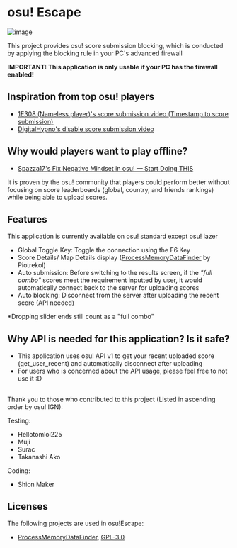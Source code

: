 # osu! Escape

![image](https://user-images.githubusercontent.com/73950784/140847268-7e44ffc3-bf63-4ba8-aff6-c2622d75877a.png)
 
 This project provides osu! score submission blocking, which is conducted by applying the blocking rule in your PC's advanced firewall
 
 **IMPORTANT: This application is only usable if your PC has the firewall enabled!**
 
 ## Inspiration from top osu! players
 
 - [1E308 (Nameless player)'s score submission video (Timestamp to score submission)](https://www.youtube.com/watch?v=D7x7OXpUmss&t=647s&ab_channel=RoriSanbyaku) 
 - [DigitalHypno's disable score submission video](https://www.youtube.com/watch?v=lusAZ1fiph8&ab_channel=DigitalHypno)
 
## Why would players want to play offline? 
 
 - [Spazza17's Fix Negative Mindset in osu! — Start Doing THIS](https://www.youtube.com/watch?v=cEyVSiY9ohU&ab_channel=Spazza17)
 
 It is proven by the osu! community that players could perform better without focusing on score leaderboards (global, country, and friends rankings) while being able to upload scores.
 
 ## Features
 
 This application is currently available on osu! standard except osu! lazer 
 
 - Global Toggle Key: Toggle the connection using the F6 Key
 - Score Details/ Map Details display ([ProcessMemoryDataFinder](https://github.com/Piotrekol/ProcessMemoryDataFinder) by Piotrekol)
 - Auto submission: Before switching to the results screen, if the *"full combo"* scores meet the requirement inputted by user, it would automatically connect back to the server for uploading scores
 - Auto blocking: Disconnect from the server after uploading the recent score (API needed)
 
 *Dropping slider ends still count as a "full combo"

## Why API is needed for this application? Is it safe?
 
 - This application uses osu! API v1 to get your recent uploaded score (get_user_recent) and automatically disconnect after uploading
 - For users who is concerned about the API usage, please feel free to not use it :D

## 
 Thank you to those who contributed to this project (Listed in ascending order by osu! IGN):
 
 Testing: 
 - Hellotomlol225
 - Muji
 - Surac
 - Takanashi Ako
 
 Coding: 
 - Shion Maker
 
 ## Licenses
 The following projects are used in osu!Escape:
 - [ProcessMemoryDataFinder](https://github.com/Piotrekol/ProcessMemoryDataFinder), [GPL-3.0](https://github.com/Piotrekol/ProcessMemoryDataFinder/blob/master/LICENSE)
